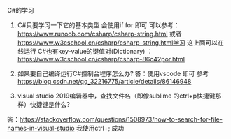 C#的学习
1. C#只要学习一下它的基本类型 会使用if  for 即可 
可以参考： https://www.runoob.com/csharp/csharp-string.html 或者 https://www.w3cschool.cn/csharp/csharp-string.html学习  这上面可以在线运行
C#也有key-value的键值对(Dictionary) ： https://www.w3cschool.cn/csharp/csharp-86c42por.html 


2. 如果要自己编译运行C#控制台程序怎么办?
答：使用vscode 即可 
参考 https://blog.csdn.net/qq_32216775/article/details/86146948



3. visual studio 2019编辑器中，查找文件名（即像sublime 的ctrl+p快捷键那样）快捷键是什么?

答：https://stackoverflow.com/questions/1508973/how-to-search-for-file-names-in-visual-studio
    我使用ctrl+; 成功
